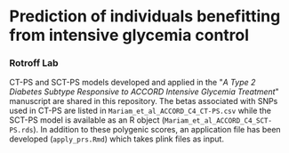 # Prediction of individuals benefitting from intensive glycemia control
### Rotroff Lab 

CT-PS and SCT-PS models developed and applied in the "*A Type 2 Diabetes Subtype Responsive to ACCORD Intensive Glycemia Treatment*" manuscript are shared in this repository. The betas associated with SNPs used in CT-PS are listed in `Mariam_et_al_ACCORD_C4_CT-PS.csv` while the SCT-PS model is available as an R object (`Mariam_et_al_ACCORD_C4_SCT-PS.rds`). In addition to these polygenic scores, an application file has been developed (`apply_prs.Rmd`) which takes plink files as input. 

